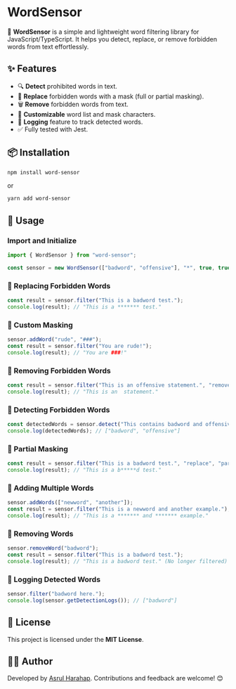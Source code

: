 # WordSensor

🚀 **WordSensor** is a simple and lightweight word filtering library for JavaScript/TypeScript. It helps you detect, replace, or remove forbidden words from text effortlessly.

## ✨ Features

- 🔍 **Detect** prohibited words in text.
- 🚫 **Replace** forbidden words with a mask (full or partial masking).
- 🗑️ **Remove** forbidden words from text.
- 📜 **Customizable** word list and mask characters.
- 📝 **Logging** feature to track detected words.
- ✅ Fully tested with Jest.

## 📦 Installation

```sh
npm install word-sensor
```

or

```sh
yarn add word-sensor
```

## 🚀 Usage

### Import and Initialize

```ts
import { WordSensor } from "word-sensor";

const sensor = new WordSensor(["badword", "offensive"], "*", true, true);
```

### 🔹 Replacing Forbidden Words

```ts
const result = sensor.filter("This is a badword test.");
console.log(result); // "This is a ******* test."
```

### 🔹 Custom Masking

```ts
sensor.addWord("rude", "###");
const result = sensor.filter("You are rude!");
console.log(result); // "You are ###!"
```

### 🔹 Removing Forbidden Words

```ts
const result = sensor.filter("This is an offensive statement.", "remove");
console.log(result); // "This is an  statement."
```

### 🔹 Detecting Forbidden Words

```ts
const detectedWords = sensor.detect("This contains badword and offensive content.");
console.log(detectedWords); // ["badword", "offensive"]
```

### 🔹 Partial Masking

```ts
const result = sensor.filter("This is a badword test.", "replace", "partial");
console.log(result); // "This is a b*****d test."
```

### 🔹 Adding Multiple Words

```ts
sensor.addWords(["newword", "another"]);
const result = sensor.filter("This is a newword and another example.");
console.log(result); // "This is a ******* and ******* example."
```

### 🔹 Removing Words

```ts
sensor.removeWord("badword");
const result = sensor.filter("This is a badword test.");
console.log(result); // "This is a badword test." (No longer filtered)
```

### 🔹 Logging Detected Words

```ts
sensor.filter("badword here.");
console.log(sensor.getDetectionLogs()); // ["badword"]
```

## 📜 License

This project is licensed under the **MIT License**.

## 👨‍💻 Author

Developed by [Asrul Harahap](https://github.com/asruldev). Contributions and feedback are welcome! 😊
